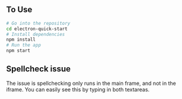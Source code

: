 
## To Use

```bash
# Go into the repository
cd electron-quick-start
# Install dependencies
npm install
# Run the app
npm start
```

## Spellcheck issue
The issue is spellchecking only runs in the main frame, and not in the iframe.
You can easily see this by typing in both textareas.